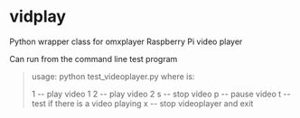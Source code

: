 vidplay
=======

Python wrapper class for omxplayer Raspberry Pi video player

Can run from the command line test program

> usage: python test_videoplayer.py <arg>
> where <arg> is:
> 
> 1 -- play video 1
> 2 -- play video 2
> s -- stop video
> p -- pause video
> t -- test if there is a video playing
> x -- stop videoplayer and exit
